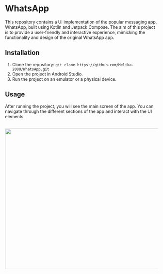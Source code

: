 # WhatsApp
This repository contains a UI implementation of the popular messaging app, WhatsApp, built using Kotlin and Jetpack Compose. The aim of this project is to provide a user-friendly and interactive experience, mimicking the functionality and design of the original WhatsApp app.

## Installation

1. Clone the repository: `git clone https://github.com/Melika-2000/WhatsApp.git`
2. Open the project in Android Studio.
3. Run the project on an emulator or a physical device.
   
## Usage

After running the project, you will see the main screen of the app. You can navigate through the different sections of the app and interact with the UI elements.
<br>
<br>
<p align="center">
<img src="https://github.com/Melika-2000/WhatsApp/assets/68336285/adc23010-efc1-4af1-9299-ded512a19f71" width="642" height="462">
</p>
